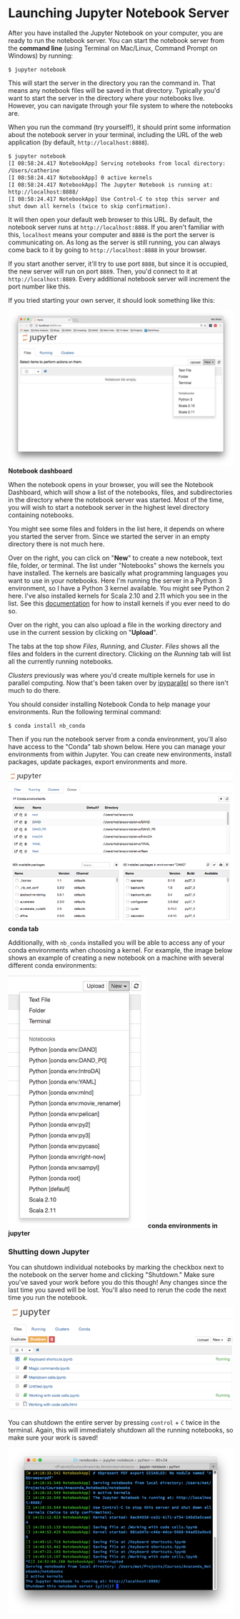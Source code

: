 # Launching Jupyter Notebook Server

After you have installed the Jupyter Notebook on your computer, you are ready to run the notebook server. You can start the notebook server from the **command line** (using Terminal on Mac/Linux, Command Prompt on Windows) by running:

```console
$ jupyter notebook
```

This will start the server in the directory you ran the command in. That means any notebook files will be saved in that directory. Typically you'd want to start the server in the directory where your notebooks live. However, you can navigate through your file system to where the notebooks are.

When you run the command (try yourself!), it should print some information about the notebook server in your terminal, including the URL of the web application (by default, `http://localhost:8888`).

```console
$ jupyter notebook
[I 08:58:24.417 NotebookApp] Serving notebooks from local directory: /Users/catherine
[I 08:58:24.417 NotebookApp] 0 active kernels
[I 08:58:24.417 NotebookApp] The Jupyter Notebook is running at: http://localhost:8888/
[I 08:58:24.417 NotebookApp] Use Control-C to stop this server and shut down all kernels (twice to skip confirmation).
```
It will then open your default web browser to this URL. By default, the notebook server runs at `http://localhost:8888`. If you aren't familiar with this, `localhost` means your computer and `8888` is the port the server is communicating on. As long as the server is still running, you can always come back to it by going to `http://localhost:8888` in your browser.

If you start another server, it'll try to use port `8888`, but since it is occupied, the new server will run on port `8889`. Then, you'd connect to it at `http://localhost:8889`. Every additional notebook server will increment the port number like this.

If you tried starting your own server, it should look something like this:

![notebook dashboard](./images/notebook-server.png)
**Notebook dashboard**

When the notebook opens in your browser, you will see the Notebook Dashboard, which will show a list of the notebooks, files, and subdirectories in the directory where the notebook server was started. Most of the time, you will wish to start a notebook server in the highest level directory containing notebooks.

You might see some files and folders in the list here, it depends on where you started the server from. Since we started the server in an empty directory there is not much here.

Over on the right, you can click on "**New**" to create a new notebook, text file, folder, or terminal. The list under "Notebooks" shows the kernels you have installed. The kernels are basically what programming languages you want to use in your notebooks. Here I'm running the server in a Python 3 environment, so I have a Python 3 kernel available. You might see Python 2 here. I've also installed kernels for Scala 2.10 and 2.11 which you see in the list. See this [documentation](https://ipython.readthedocs.io/en/latest/install/kernel_install.html) for how to install kernels if you ever need to do so.

Over on the right, you can also upload a file in the working directory and use in the current session by clicking on "**Upload**".

The tabs at the top show *Files*, *Running*, and *Cluster*. *Files* shows all the files and folders in the current directory. Clicking on the *Running* tab will list all the currently running notebooks.

*Clusters* previously was where you'd create multiple kernels for use in parallel computing. Now that's been taken over by [ipyparallel](https://ipyparallel.readthedocs.io/en/latest/intro.html) so there isn't much to do there.

You should consider installing Notebook Conda to help manage your environments. Run the following terminal command:

```console
$ conda install nb_conda
```

Then if you run the notebook server from a conda environment, you'll also have access to the "Conda" tab shown below. Here you can manage your environments from within Jupyter. You can create new environments, install packages, update packages, export environments and more.

![conda tab](./images/conda-tab.png)
**conda tab**

Additionally, with `nb_conda` installed you will be able to access any of your conda environments when choosing a kernel. For example, the image below shows an example of creating a new notebook on a machine with several different conda environments:

![conda env](./images/conda-environments.png)
**conda environments in jupyter**

### Shutting down Jupyter
You can shutdown individual notebooks by marking the checkbox next to the notebook on the server home and clicking "Shutdown." Make sure you've saved your work before you do this though! Any changes since the last time you saved will be lost. You'll also need to rerun the code the next time you run the notebook.

![notebook shutdown](./images/notebook-shutdown.png)

You can shutdown the entire server by pressing `control` + `C` twice in the terminal. Again, this will immediately shutdown all the running notebooks, so make sure your work is saved!

![server shutdown](./images/server-shutdown.png)

